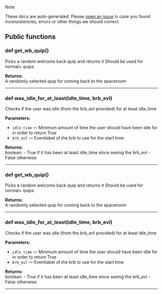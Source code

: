 > [!NOTE]
> These docs are auto-generated. Please [open an issue](https://github.com/Friends-of-Monika/mas-docs/issues/new)
> in case you found inconsistencies, errors or other things we should correct.

## Public functions

### def get_wb_quip()

Picks a random welcome back quip and returns it Should be used for normal+ quips

**Returns:**<br>
A randomly selected quip for coming back to the spaceroom

---

### def was_idle_for_at_least(idle_time, brb_evl)

Checks if the user was idle (from the brb_evl provided) for at least idle_time

**Parameters:**
- `idle_time` &mdash; Minimum amount of time the user should have been idle for in order to return True
- `brb_evl` &mdash; Eventlabel of the brb to use for the start time


**Returns:**<br>
boolean: - True if it has been at least idle_time since seeing the brb_evl - False otherwise

---

### def get_wb_quip()

Picks a random welcome back quip and returns it Should be used for normal+ quips

**Returns:**<br>
A randomly selected quip for coming back to the spaceroom

---

### def was_idle_for_at_least(idle_time, brb_evl)

Checks if the user was idle (from the brb_evl provided) for at least idle_time

**Parameters:**
- `idle_time` &mdash; Minimum amount of time the user should have been idle for in order to return True
- `brb_evl` &mdash; Eventlabel of the brb to use for the start time


**Returns:**<br>
boolean: - True if it has been at least idle_time since seeing the brb_evl - False otherwise

---


